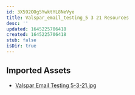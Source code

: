 ```yaml
---
id: 3X592OOg5YwktYL8NeVye
title: Valspar_email_testing_5 3 21 Resources
desc: ''
updated: 1645225706418
created: 1645225706418
stub: false
isDir: true
---
```

## Imported Assets
- [Valspar Email Testing 5-3-21.jpg](/assets/valspar-email-testing-5-3-21.jpg)
